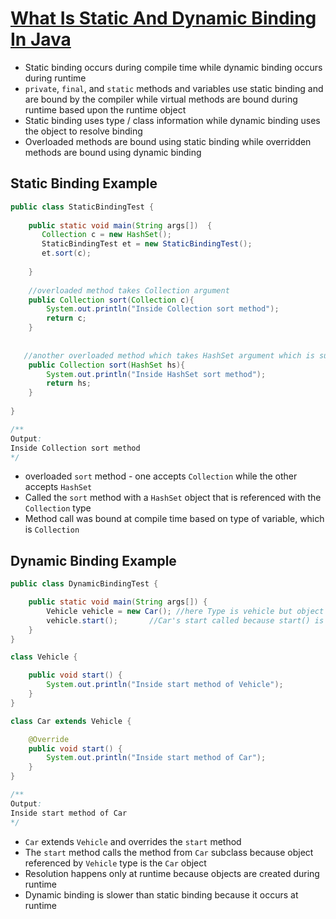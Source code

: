 # [What Is Static And Dynamic Binding In Java](https://javarevisited.blogspot.com/2012/03/what-is-static-and-dynamic-binding-in.html)

* Static binding occurs during compile time while dynamic binding occurs during runtime
* `private`, `final`, and `static` methods and variables use static binding and are bound by the compiler while virtual methods are bound during runtime based upon the runtime object
* Static binding uses type / class information while dynamic binding uses the object to resolve binding
* Overloaded methods are bound using static binding while overridden methods are bound using dynamic binding

## Static Binding Example

```java
public class StaticBindingTest {
 
    public static void main(String args[])  {
       Collection c = new HashSet();
       StaticBindingTest et = new StaticBindingTest();
       et.sort(c);
     
    }
   
    //overloaded method takes Collection argument
    public Collection sort(Collection c){
        System.out.println("Inside Collection sort method");
        return c;
    }
 
   
   //another overloaded method which takes HashSet argument which is sub class
    public Collection sort(HashSet hs){
        System.out.println("Inside HashSet sort method");
        return hs;
    }
     
}

/**
Output:
Inside Collection sort method
*/
```

* overloaded `sort` method - one accepts `Collection` while the other accepts `HashSet`
* Called the `sort` method with a `HashSet` object that is referenced with the `Collection` type
* Method call was bound at compile time based on type of variable, which is `Collection`

## Dynamic Binding Example

```java
public class DynamicBindingTest {

    public static void main(String args[]) {
        Vehicle vehicle = new Car(); //here Type is vehicle but object will be Car
        vehicle.start();       //Car's start called because start() is overridden method
    }
}

class Vehicle {

    public void start() {
        System.out.println("Inside start method of Vehicle");
    }
}

class Car extends Vehicle {

    @Override
    public void start() {
        System.out.println("Inside start method of Car");
    }
}

/**
Output:
Inside start method of Car
*/
```

* `Car` extends `Vehicle` and overrides the `start` method
* The `start` method calls the method from `Car` subclass because object referenced by `Vehicle` type is the `Car` object
* Resolution happens only at runtime because objects are created during runtime
* Dynamic binding is slower than static binding because it occurs at runtime
